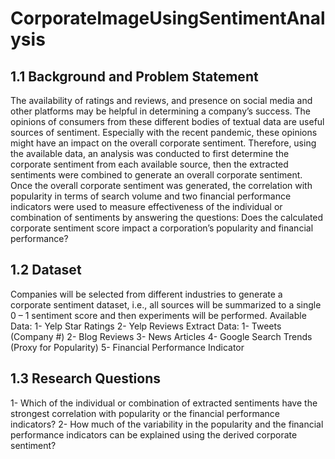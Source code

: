 # CorporateImageUsingSentimentAnalysis

## 1.1 Background and Problem Statement
The availability of ratings and reviews, and presence on social media and other platforms may be helpful in determining a company’s success. The opinions of consumers from these different bodies of textual data are useful sources of sentiment. Especially with the recent pandemic, these opinions might have an impact on the overall corporate sentiment. Therefore, using the available data, an analysis was conducted to first determine the corporate sentiment from each available source, then the extracted sentiments were combined to generate an overall corporate sentiment. Once the overall corporate sentiment was generated, the correlation with popularity in terms of search volume and two financial performance indicators were used to measure effectiveness of the individual or combination of sentiments by answering the questions: Does the calculated corporate sentiment score impact a corporation’s popularity and financial performance?
## 1.2 Dataset
Companies will be selected from different industries to generate a corporate sentiment dataset, i.e., all sources will be summarized to a single 0 – 1 sentiment score and then experiments will be performed. 
Available Data:
1-	Yelp Star Ratings
2-	Yelp Reviews
Extract Data:
1-	Tweets (Company #)
2-	Blog Reviews
3-	News Articles
4-	Google Search Trends (Proxy for Popularity)
5-	Financial Performance Indicator
## 1.3 Research Questions
1-	Which of the individual or combination of extracted sentiments have the strongest correlation with popularity or the financial performance indicators?
2-	How much of the variability in the popularity and the financial performance indicators can be explained using the derived corporate sentiment?
